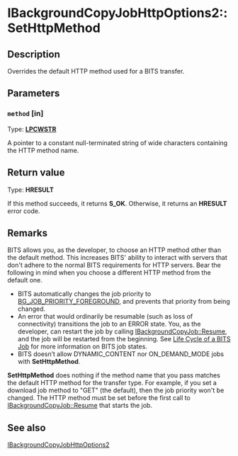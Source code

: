 # IBackgroundCopyJobHttpOptions2::SetHttpMethod

## Description

Overrides the default HTTP method used for a BITS transfer.

## Parameters

### `method` [in]

Type: **[LPCWSTR](https://learn.microsoft.com/windows/desktop/WinProg/windows-data-types)**

A pointer to a constant null-terminated string of wide characters containing the HTTP method name.

## Return value

Type: **HRESULT**

If this method succeeds, it returns **S_OK**. Otherwise, it returns an **HRESULT** error code.

## Remarks

BITS allows you, as the developer, to choose an HTTP method other than the default method. This increases BITS' ability to interact with servers that don't adhere to the normal BITS requirements for HTTP servers. Bear the following in mind when you choose a different HTTP method from the default one.

* BITS automatically changes the job priority to [BG_JOB_PRIORITY_FOREGROUND](https://learn.microsoft.com/windows/desktop/api/bits/ne-bits-bg_job_priority), and prevents that priority from being changed.
* An error that would ordinarily be resumable (such as loss of connectivity) transitions the job to an ERROR state. You, as the developer, can restart the job by calling [IBackgroundCopyJob::Resume](https://learn.microsoft.com/windows/desktop/api/bits/nf-bits-ibackgroundcopyjob-resume), and the job will be restarted from the beginning. See [Life Cycle of a BITS Job](https://learn.microsoft.com/windows/desktop/Bits/life-cycle-of-a-bits-job) for more information on BITS job states.
* BITS doesn’t allow DYNAMIC_CONTENT nor ON_DEMAND_MODE jobs with **SetHttpMethod**.

**SetHttpMethod** does nothing if the method name that you pass matches the default HTTP method for the transfer type. For example, if you set a download job method to "GET" (the default), then the job priority won't be changed. The HTTP method must be set before the first call to [IBackgroundCopyJob::Resume](https://learn.microsoft.com/windows/desktop/api/bits/nf-bits-ibackgroundcopyjob-resume) that starts the job.

## See also

[IBackgroundCopyJobHttpOptions2](https://learn.microsoft.com/windows/win32/api/bits10_2/nn-bits10_2-ibackgroundcopyjobhttpoptions2)